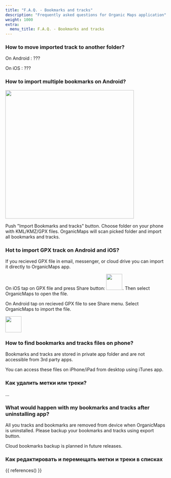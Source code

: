```yaml
---
title: "F.A.Q. - Bookmarks and tracks"
description: "Frequently asked questions for Organic Maps application"
weight: 1000
extra:
  menu_title: F.A.Q. - Bookmarks and tracks
---
```


### How to move imported track to another folder?

On Android : ???

On iOS : ???

### How to import multiple bookmarks on Android?

<img src="/images/faq/faq-bookmarks-android-import.jpg" width="400px"/>

Push "Import Bookmarks and tracks" button. Choose folder on your phone with KML/KMZ/GPX files. OrganicMaps will scan picked folder and import all bookmarks and tracks.

### Hot to import GPX track on Android and iOS?

If you recieved GPX file in email, messenger, or cloud drive you can import it directly to OrganicMaps app.

On iOS tap on GPX file and press Share button: <img src="/images/faq/faq-bookmarks-ios-share.jpg" width="50px"/>. Then select OrganicMaps to open the file.

On Android tap on recieved GPX file to see Share menu. Select OrganicMaps to import the file.

<img src="/images/faq/faq-bookmarks-android-share.jpg" width="50px"/>

### How to find bookmarks and tracks files on phone?

Bookmarks and tracks are stored in private app folder and are not accessible from 3rd party apps.

You can access these files on iPhone/iPad from desktop using iTunes app.

### Как удалить метки или треки?

...

### What would happen with my bookmarks and tracks after uninstalling app?

All you tracks and bookmarks are removed from device when OrganicMaps is uninstalled. Please backup your bookmarks and tracks using export button.

Cloud bookmarks backup is planned in future releases.

### Как редактировать и перемещать метки и треки в списках



{{ references() }}

[github]: https://github.com/organicmaps/organicmaps
[license]: http://www.apache.org/licenses/LICENSE-2.0
[copyright]: https://github.com/organicmaps/organicmaps/blob/master/data/copyright.html
